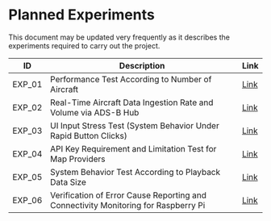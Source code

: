 # Planned Experiments

This document may be updated very frequently as it describes the experiments required to carry out the project.

| ID     | Description                                                  | Link                           |
| ------ | ------------------------------------------------------------ | ------------------------------ |
| EXP_01 | Performance Test According to Number of Aircraft             | [Link](./Experiments/exp01.md) |
| EXP_02 | Real-Time Aircraft Data Ingestion Rate and Volume via ADS-B Hub | [Link](./Experiments/exp02.md) |
| EXP_03 | UI Input Stress Test (System Behavior Under Rapid Button Clicks) | [Link](./Experiments/exp03.md) |
| EXP_04 | API Key Requirement and Limitation Test for Map Providers    | [Link](./Experiments/exp04.md) |
| EXP_05 | System Behavior Test According to Playback Data Size         | [Link](./Experiments/exp05.md) |
| EXP_06 | Verification of Error Cause Reporting and Connectivity Monitoring for Raspberry Pi | [Link](./Experiments/exp06.md) |
